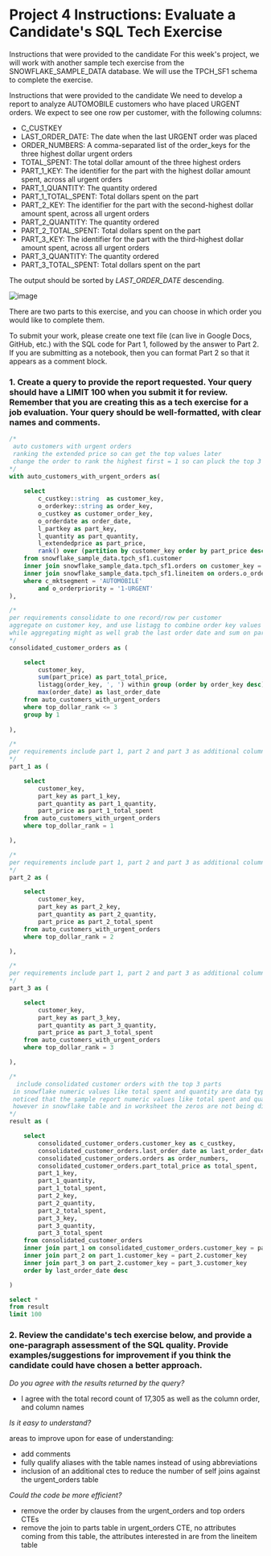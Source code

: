 # Project 4 Instructions: Evaluate a Candidate's SQL Tech Exercise
Instructions that were provided to the candidate
For this week's project, we will work with another sample tech exercise from the SNOWFLAKE_SAMPLE_DATA database. We will use the TPCH_SF1 schema to complete the exercise.

Instructions that were provided to the candidate
We need to develop a report to analyze AUTOMOBILE customers who have placed URGENT orders. We expect to see one row per customer, with the following columns:

* C_CUSTKEY
* LAST_ORDER_DATE: The date when the last URGENT order was placed
* ORDER_NUMBERS: A comma-separated list of the order_keys for the three highest dollar urgent orders
* TOTAL_SPENT: The total dollar amount of the three highest orders
* PART_1_KEY: The identifier for the part with the highest dollar amount spent, across all urgent orders 
* PART_1_QUANTITY: The quantity ordered
* PART_1_TOTAL_SPENT: Total dollars spent on the part 
* PART_2_KEY: The identifier for the part with the second-highest dollar amount spent, across all urgent orders  
* PART_2_QUANTITY: The quantity ordered
* PART_2_TOTAL_SPENT: Total dollars spent on the part 
* PART_3_KEY: The identifier for the part with the third-highest dollar amount spent, across all urgent orders 
* PART_3_QUANTITY: The quantity ordered
* PART_3_TOTAL_SPENT: Total dollars spent on the part 

The output should be sorted by *LAST_ORDER_DATE* descending.

![image](https://user-images.githubusercontent.com/8420258/221325864-028914d7-2c05-4314-a7a0-b3159eb06d4a.png)


There are two parts to this exercise, and you can choose in which order you would like to complete them.  

To submit your work, please create one text file (can live in Google Docs, GitHub, etc.) with the SQL code for Part 1, followed by the answer to Part 2. If you are submitting as a notebook, then you can format Part 2 so that it appears as a comment block.

### 1. Create a query to provide the report requested. Your query should have a LIMIT 100 when you submit it for review. Remember that you are creating this as a tech exercise for a job evaluation. Your query should be well-formatted, with clear names and comments.

``` sql
/*
 auto customers with urgent orders
 ranking the extended price so can get the top values later
 change the order to rank the highest first = 1 so can pluck the top 3
*/
with auto_customers_with_urgent_orders as(
	
    select 
        c_custkey::string  as customer_key,
        o_orderkey::string as order_key,  
        o_custkey as customer_order_key,
        o_orderdate as order_date,
        l_partkey as part_key,
        l_quantity as part_quantity,
        l_extendedprice as part_price,
        rank() over (partition by customer_key order by part_price desc) as top_dollar_rank
    from snowflake_sample_data.tpch_sf1.customer
    inner join snowflake_sample_data.tpch_sf1.orders on customer_key = customer_order_key
    inner join snowflake_sample_data.tpch_sf1.lineitem on orders.o_orderkey = lineitem.l_orderkey
    where c_mktsegment = 'AUTOMOBILE'
        and o_orderpriority = '1-URGENT'
),

/*
per requirements consolidate to one record/row per customer
aggregate on customer key, and use listagg to combine order key values into a comma seperated list
while aggregating might as well grab the last order date and sum on part price
*/
consolidated_customer_orders as (

	select 
    	customer_key,
        sum(part_price) as part_total_price,
        listagg(order_key, ', ') within group (order by order_key desc) as orders,
		max(order_date) as last_order_date
	from auto_customers_with_urgent_orders
    where top_dollar_rank <= 3
    group by 1
   	
),

/* 
per requirements include part 1, part 2 and part 3 as additional columns
*/
part_1 as (

    select 
        customer_key,
        part_key as part_1_key,
        part_quantity as part_1_quantity,
        part_price as part_1_total_spent
    from auto_customers_with_urgent_orders
    where top_dollar_rank = 1

),

/* 
per requirements include part 1, part 2 and part 3 as additional columns
*/
part_2 as (

    select 
        customer_key,
        part_key as part_2_key,
        part_quantity as part_2_quantity,
        part_price as part_2_total_spent
    from auto_customers_with_urgent_orders
    where top_dollar_rank = 2

),

/* 
per requirements include part 1, part 2 and part 3 as additional columns
*/
part_3 as (

    select 
        customer_key,
        part_key as part_3_key,
        part_quantity as part_3_quantity,
        part_price as part_3_total_spent
    from auto_customers_with_urgent_orders
    where top_dollar_rank = 3

),

/* 
  include consolidated customer orders with the top 3 parts
 in snowflake numeric values like total spent and quantity are data types with two places after the decimal
 noticed that the sample report numeric values like total spent and quantity display both positions
 however in snowflake table and in worksheet the zeros are not being displayed 
*/
result as (

    select
        consolidated_customer_orders.customer_key as c_custkey,
        consolidated_customer_orders.last_order_date as last_order_date ,
        consolidated_customer_orders.orders as order_numbers,
        consolidated_customer_orders.part_total_price as total_spent,
        part_1_key,
        part_1_quantity,
        part_1_total_spent,
        part_2_key,
        part_2_quantity,
        part_2_total_spent,
        part_3_key,
        part_3_quantity,
        part_3_total_spent
    from consolidated_customer_orders
    inner join part_1 on consolidated_customer_orders.customer_key = part_1.customer_key 
    inner join part_2 on part_1.customer_key = part_2.customer_key
    inner join part_3 on part_2.customer_key = part_3.customer_key
    order by last_order_date desc

)

select * 
from result
limit 100
```

### 2. Review the candidate's tech exercise below, and provide a one-paragraph assessment of the SQL quality. Provide examples/suggestions for improvement if you think the candidate could have chosen a better approach.

*Do you agree with the results returned by the query?*
* I agree with the total record count of 17,305 as well as the column order, and column names

*Is it easy to understand?*

areas to improve upon for ease of understanding:
* add comments
* fully qualify aliases with the table names instead of using abbreviations
* inclusion of an additional ctes to reduce the number of self joins against the urgent_orders table

*Could the code be more efficient?*
* remove the order by clauses from the urgent_orders and top orders CTEs
* remove the join to parts table in urgent_orders CTE, no attributes coming from this table, the attributes interested in are from the lineitem table

